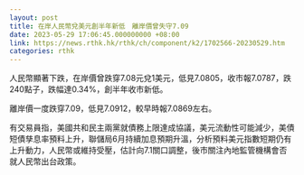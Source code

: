 ```yaml
---
layout: post
title: 在岸人民幣兌美元創半年新低　離岸價曾失守7.09
date: 2023-05-29 17:06:45.000000000 +08:00
link: https://news.rthk.hk/rthk/ch/component/k2/1702566-20230529.htm
categories: rthk
---
```


人民幣顯著下跌，在岸價曾跌穿7.08元兌1美元，低見7.0805，收市報7.0787，跌240點子，跌幅達0.34%，創半年收市新低。

離岸價一度跌穿7.09，低見7.0912，較早時報7.0869左右。

有交易員指，美國共和民主兩黨就債務上限達成協議，美元流動性可能減少，美債短債孳息率預料上升，聯儲局6月持續加息預期升溫，分析預料美元指數短期仍有上升動力，人民幣或維持受壓，估計向7.1關口調整，後市關注內地監管機構會否就人民幣出台政策。
